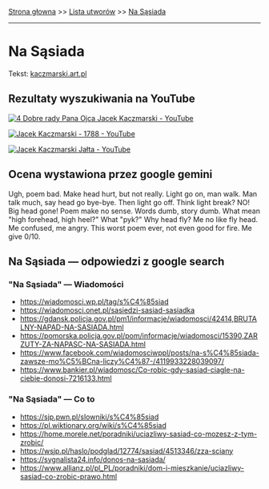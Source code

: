 [Strona głowna](../index.md) >> [Lista utworów](../list.md) >> [Na Sąsiada](325.md)

---

# Na Sąsiada

Tekst: [kaczmarski.art.pl](https://www.kaczmarski.art.pl/tworczosc/wiersze/na-sasiada/)

## Rezultaty wyszukiwania na YouTube

[![4  Dobre rady Pana Ojca Jacek Kaczmarski - YouTube](http://img.youtube.com/vi/atio51Azl3E/0.jpg)](https://www.youtube.com/watch?v=atio51Azl3E "4  Dobre rady Pana Ojca Jacek Kaczmarski - YouTube")

[![Jacek Kaczmarski - 1788 - YouTube](http://img.youtube.com/vi/VtsMVI8Fles/0.jpg)](https://www.youtube.com/watch?v=VtsMVI8Fles "Jacek Kaczmarski - 1788 - YouTube")

[![Jacek Kaczmarski Jałta - YouTube](http://img.youtube.com/vi/2uor6b-oHZo/0.jpg)](https://www.youtube.com/watch?v=2uor6b-oHZo "Jacek Kaczmarski Jałta - YouTube")

## Ocena wystawiona przez google gemini

Ugh, poem bad. Make head hurt, but not really. Light go on, man walk. Man talk much, say head go bye-bye. Then light go off. Think light break? NO! Big head gone! Poem make no sense. Words dumb, story dumb. What mean "high forehead, high heel?" What "pyk?" Why head fly? Me no like fly head. Me confused, me angry. This worst poem ever, not even good for fire. Me give 0/10.


## Na Sąsiada — odpowiedzi z google search

### "Na Sąsiada" — Wiadomości

 - <https://wiadomosci.wp.pl/tag/s%C4%85siad>
 - <https://wiadomosci.onet.pl/sasiedzi-sasiad-sasiadka>
 - <https://gdansk.policja.gov.pl/pm1/informacje/wiadomosci/42414,BRUTALNY-NAPAD-NA-SASIADA.html>
 - <https://pomorska.policja.gov.pl/pom/informacje/wiadomosci/15390,ZARZUTY-ZA-NAPASC-NA-SASIADA.html>
 - <https://www.facebook.com/wiadomosciwppl/posts/na-s%C4%85siada-zawsze-mo%C5%BCna-liczy%C4%87-/4119933228039097/>
 - <https://www.bankier.pl/wiadomosc/Co-robic-gdy-sasiad-ciagle-na-ciebie-donosi-7216133.html>

### "Na Sąsiada" — Co to

 - <https://sjp.pwn.pl/slowniki/s%C4%85siad>
 - <https://pl.wiktionary.org/wiki/s%C4%85siad>
 - <https://home.morele.net/poradniki/uciazliwy-sasiad-co-mozesz-z-tym-zrobic/>
 - <https://wsjp.pl/haslo/podglad/12774/sasiad/4513346/zza-sciany>
 - <https://sygnalista24.info/donos-na-sasiada/>
 - <https://www.allianz.pl/pl_PL/poradniki/dom-i-mieszkanie/uciazliwy-sasiad-co-zrobic-prawo.html>

